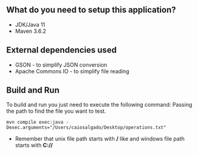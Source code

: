 ## What do you need to setup this application?

- JDK/Java 11
- Maven 3.6.2

## External dependencies used

- GSON - to simplify JSON conversion
- Apache Commons IO - to simplify file reading

## Build and Run
To build and run you just need to execute the following command:
Passing the path to find the file you want to test.

```maven
mvn compile exec:java -Dexec.arguments="/Users/caiosalgado/Desktop/operations.txt"
```

* Remember that unix file path starts with **/** like  and windows file path starts with **C://**